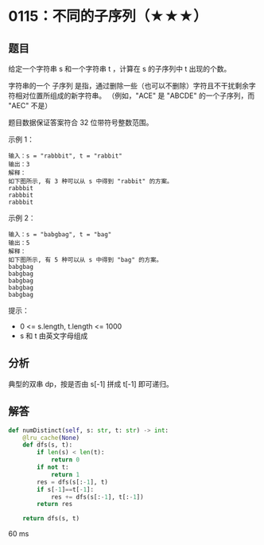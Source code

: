 # 0115：不同的子序列（★★★）


## 题目

给定一个字符串 s 和一个字符串 t ，计算在 s 的子序列中 t 出现的个数。 

字符串的一个 子序列 是指，通过删除一些（也可以不删除）字符且不干扰剩余字符相对位置所组成的新字符串。
（例如，"ACE" 是 "ABCDE" 的一个子序列，而 "AEC" 不是）

题目数据保证答案符合 32 位带符号整数范围。
 

示例 1：

    输入：s = "rabbbit", t = "rabbit"
    输出：3
    解释：
    如下图所示, 有 3 种可以从 s 中得到 "rabbit" 的方案。
    rabbbit
    rabbbit
    rabbbit

示例 2：
    
    输入：s = "babgbag", t = "bag"
    输出：5
    解释：
    如下图所示, 有 5 种可以从 s 中得到 "bag" 的方案。 
    babgbag
    babgbag
    babgbag
    babgbag
    babgbag
 
提示：
- 0 <= s.length, t.length <= 1000
- s 和 t 由英文字母组成

## 分析

典型的双串 dp，按是否由 s[-1] 拼成 t[-1] 即可递归。

## 解答

```python
def numDistinct(self, s: str, t: str) -> int:
    @lru_cache(None)
    def dfs(s, t):
        if len(s) < len(t):
            return 0
        if not t:
            return 1
        res = dfs(s[:-1], t)
        if s[-1]==t[-1]:
            res += dfs(s[:-1], t[:-1])
        return res

    return dfs(s, t)
```
60 ms
